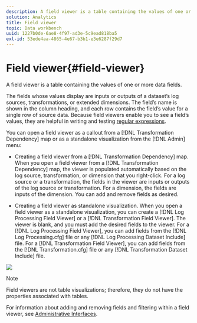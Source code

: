 ```yaml
---
description: A field viewer is a table containing the values of one or more data fields.
solution: Analytics
title: Field viewer
topic: Data workbench
uuid: 1227b0de-6ae8-4f97-ad3e-5c9ead818ba5
exl-id: 53ede4aa-4865-4e67-b3b1-e3e6287f29d7
---
```

# Field viewer{#field-viewer}

A field viewer is a table containing the values of one or more data fields.

The fields whose values display are inputs or outputs of a dataset’s log sources, transformations, or extended dimensions. The field’s name is shown in the column heading, and each row contains the field’s value for a single row of source data. Because field viewers enable you to see a field’s values, they are helpful in writing and testing [regular expressions](../../../../../home/c-dataset-const-proc/c-reg-exp.md#concept-070077baa419475094ef0469e92c5b9c).

You can open a field viewer as a callout from a [!DNL Transformation Dependency] map or as a standalone visualization from the [!DNL Admin] menu:

* Creating a field viewer from a [!DNL Transformation Dependency] map. When you open a field viewer from a [!DNL Transformation Dependency] map, the viewer is populated automatically based on the log source, transformation, or dimension that you right-click. For a log source or a transformation, the fields in the viewer are inputs or outputs of the log source or transformation. For a dimension, the fields are inputs of the dimension. You can add and remove fields as desired. 

* Creating a field viewer as standalone visualization. When you open a field viewer as a standalone visualization, you can create a [!DNL Log Processing Field Viewer] or a [!DNL Transformation Field Viewer]. The viewer is blank, and you must add the desired fields to the viewer. For a [!DNL Log Processing Field Viewer], you can add fields from the [!DNL Log Processing.cfg] file or any [!DNL Log Processing Dataset Include] file. For a [!DNL Transformation Field Viewer], you can add fields from the [!DNL Transformation.cfg] file or any [!DNL Transformation Dataset Include] file.

![](assets/vis_FieldViewer_OneField.png)

>[!NOTE]
>
>Field viewers are not table visualizations; therefore, they do not have the properties associated with tables.

For information about adding and removing fields and filtering within a field viewer, see [Administrative Interfaces](../../../../../home/c-get-started/c-admin-intrf/c-admin-intrf.md#concept-855c1a91e1a948969fab592adca15f74).
